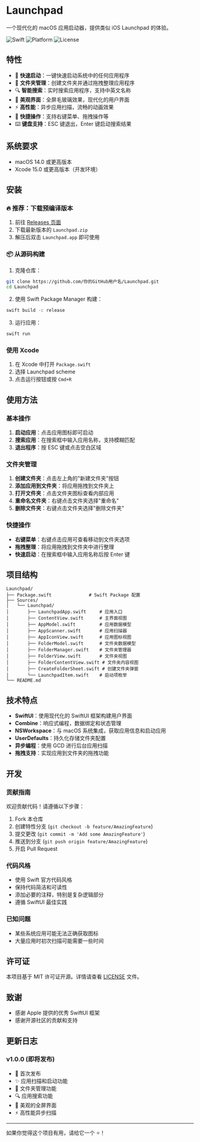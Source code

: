 # Launchpad

一个现代化的 macOS 应用启动器，提供类似 iOS Launchpad 的体验。

![Swift](https://img.shields.io/badge/Swift-5.9-orange.svg)
![Platform](https://img.shields.io/badge/Platform-macOS%2014+-blue.svg)
![License](https://img.shields.io/badge/License-MIT-green.svg)

## 特性

- 🚀 **快速启动**：一键快速启动系统中的任何应用程序
- 📁 **文件夹管理**：创建文件夹并通过拖拽整理应用程序
- 🔍 **智能搜索**：实时搜索应用程序，支持中英文名称
- 🎨 **美观界面**：全屏毛玻璃效果，现代化的用户界面
- ⚡ **高性能**：异步应用扫描，流畅的动画效果
- 🎯 **快捷操作**：支持右键菜单、拖拽操作等
- ⌨️ **键盘支持**：ESC 键退出，Enter 键启动搜索结果

## 系统要求

- macOS 14.0 或更高版本
- Xcode 15.0 或更高版本（开发环境）

## 安装

### 🔥 推荐：下载预编译版本

1. 前往 [Releases 页面](https://github.com/你的GitHub用户名/Launchpad/releases)
2. 下载最新版本的 `Launchpad.zip`
3. 解压后双击 `Launchpad.app` 即可使用

### 📦 从源码构建

1. 克隆仓库：
```bash
git clone https://github.com/你的GitHub用户名/Launchpad.git
cd Launchpad
```

2. 使用 Swift Package Manager 构建：
```bash
swift build -c release
```

3. 运行应用：
```bash
swift run
```

### 使用 Xcode

1. 在 Xcode 中打开 `Package.swift`
2. 选择 Launchpad scheme
3. 点击运行按钮或按 `Cmd+R`

## 使用方法

### 基本操作

1. **启动应用**：点击应用图标即可启动
2. **搜索应用**：在搜索框中输入应用名称，支持模糊匹配
3. **退出程序**：按 ESC 键或点击空白区域

### 文件夹管理

1. **创建文件夹**：点击左上角的"新建文件夹"按钮
2. **添加应用到文件夹**：将应用拖拽到文件夹上
3. **打开文件夹**：点击文件夹图标查看内部应用
4. **重命名文件夹**：右键点击文件夹选择"重命名"
5. **删除文件夹**：右键点击文件夹选择"删除文件夹"

### 快捷操作

- **右键菜单**：右键点击应用可查看移动到文件夹选项
- **拖拽整理**：将应用拖拽到文件夹中进行整理
- **快速启动**：在搜索框中输入应用名称后按 Enter 键

## 项目结构

```
Launchpad/
├── Package.swift              # Swift Package 配置
├── Sources/
│   └── Launchpad/
│       ├── LaunchpadApp.swift     # 应用入口
│       ├── ContentView.swift      # 主界面视图
│       ├── AppModel.swift         # 应用数据模型
│       ├── AppScanner.swift       # 应用扫描器
│       ├── AppIconView.swift      # 应用图标视图
│       ├── FolderModel.swift      # 文件夹数据模型
│       ├── FolderManager.swift    # 文件夹管理器
│       ├── FolderView.swift       # 文件夹视图
│       ├── FolderContentView.swift # 文件夹内容视图
│       ├── CreateFolderSheet.swift # 创建文件夹弹窗
│       └── LaunchpadItem.swift    # 启动项枚举
└── README.md
```

## 技术特点

- **SwiftUI**：使用现代化的 SwiftUI 框架构建用户界面
- **Combine**：响应式编程，数据绑定和状态管理
- **NSWorkspace**：与 macOS 系统集成，获取应用信息和启动应用
- **UserDefaults**：持久化存储文件夹配置
- **异步编程**：使用 GCD 进行后台应用扫描
- **拖拽支持**：实现应用到文件夹的拖拽功能

## 开发

### 贡献指南

欢迎贡献代码！请遵循以下步骤：

1. Fork 本仓库
2. 创建特性分支 (`git checkout -b feature/AmazingFeature`)
3. 提交更改 (`git commit -m 'Add some AmazingFeature'`)
4. 推送到分支 (`git push origin feature/AmazingFeature`)
5. 开启 Pull Request

### 代码风格

- 使用 Swift 官方代码风格
- 保持代码简洁和可读性
- 添加必要的注释，特别是复杂逻辑部分
- 遵循 SwiftUI 最佳实践

### 已知问题

- 某些系统应用可能无法正确获取图标
- 大量应用时初次扫描可能需要一些时间

## 许可证

本项目基于 MIT 许可证开源。详情请查看 [LICENSE](LICENSE) 文件。

## 致谢

- 感谢 Apple 提供的优秀 SwiftUI 框架
- 感谢开源社区的贡献和支持

## 更新日志

### v1.0.0 (即将发布)

- 🎉 首次发布
- ✨ 应用扫描和启动功能
- 📁 文件夹管理功能
- 🔍 应用搜索功能
- 🎨 美观的全屏界面
- ⚡ 高性能异步扫描

---

如果你觉得这个项目有用，请给它一个 ⭐️！

